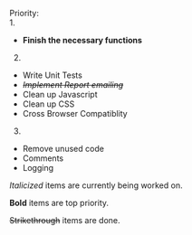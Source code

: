 Priority:  
1.
 * **Finish the necessary functions**

2.
 * Write Unit Tests
 * ~~*Implement Report emailing*~~
 * Clean up Javascript
 * Clean up CSS
 * Cross Browser Compatiblity

3.
 * Remove unused code
 * Comments
 * Logging

*Italicized* items are currently being worked on.

**Bold** items are top priority.

~~Strikethrough~~ items are done.